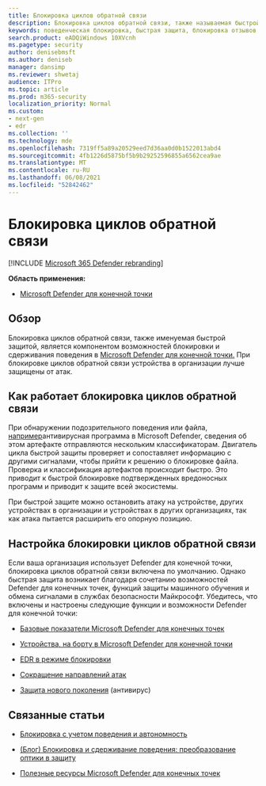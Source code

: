 ```yaml
---
title: Блокировка циклов обратной связи
description: Блокировка циклов обратной связи, также называемая быстрой защитой, является частью возможностей поведенческой блокировки и сдерживания в Microsoft Defender for Endpoint.
keywords: поведенческая блокировка, быстрая защита, блокировка отзывов, Microsoft Defender для конечной точки
search.product: eADQiWindows 10XVcnh
ms.pagetype: security
author: denisebmsft
ms.author: deniseb
manager: dansimp
ms.reviewer: shwetaj
audience: ITPro
ms.topic: article
ms.prod: m365-security
localization_priority: Normal
ms.custom:
- next-gen
- edr
ms.collection: ''
ms.technology: mde
ms.openlocfilehash: 7319ff5a89a20529eed7d36aa0d0b1522013abd4
ms.sourcegitcommit: 4fb1226d5875bf5b9b29252596855a6562cea9ae
ms.translationtype: MT
ms.contentlocale: ru-RU
ms.lasthandoff: 06/08/2021
ms.locfileid: "52842462"
---
```

# <a name="feedback-loop-blocking"></a>Блокировка циклов обратной связи

[!INCLUDE [Microsoft 365 Defender rebranding](../../includes/microsoft-defender.md)]


**Область применения:**
- [Microsoft Defender для конечной точки](https://go.microsoft.com/fwlink/?linkid=2154037)

## <a name="overview"></a>Обзор

Блокировка циклов обратной связи, также именуемая [](/microsoft-365/security/defender-endpoint/behavioral-blocking-containment) быстрой защитой, является компонентом возможностей блокировки и сдерживания поведения в [Microsoft Defender для конечной точки.](/windows/security/threat-protection/) При блокировке циклов обратной связи устройства в организации лучше защищены от атак. 

## <a name="how-feedback-loop-blocking-works"></a>Как работает блокировка циклов обратной связи

При обнаружении подозрительного поведения или файла, [например](/windows/security/threat-protection/microsoft-defender-antivirus/microsoft-defender-antivirus-in-windows-10)антивирусная программа в Microsoft Defender, сведения об этом артефакте отправляются нескольким классификаторам. Двигатель цикла быстрой защиты проверяет и сопоставляет информацию с другими сигналами, чтобы прийти к решению о блокировке файла. Проверка и классификация артефактов происходит быстро. Это приводит к быстрой блокировке подтвержденных вредоносных программ и приводит к защите всей экосистемы. 

При быстрой защите можно остановить атаку на устройстве, других устройствах в организации и устройствах в других организациях, так как атака пытается расширить его опорную позицию.


## <a name="configuring-feedback-loop-blocking"></a>Настройка блокировки циклов обратной связи

Если ваша организация использует Defender для конечной точки, блокировка циклов обратной связи включена по умолчанию. Однако быстрая защита возникает благодаря сочетанию возможностей Defender для конечных точек, функций защиты машинного обучения и обмена сигналами в службах безопасности Майкрософт. Убедитесь, что включены и настроены следующие функции и возможности Defender для конечной точки:

- [Базовые показатели Microsoft Defender для конечных точек](/microsoft-365/security/defender-endpoint/configure-machines-security-baseline)

- [Устройства, на борту в Microsoft Defender для конечной точки](/microsoft-365/security/defender-endpoint/onboard-configure)

- [EDR в режиме блокировки](/microsoft-365/security/defender-endpoint/edr-in-block-mode)

- [Сокращение направлений атак](/microsoft-365/security/defender-endpoint/attack-surface-reduction)

- [Защита нового поколения](/windows/security/threat-protection/microsoft-defender-antivirus/configure-microsoft-defender-antivirus-features) (антивирус)

## <a name="related-articles"></a>Связанные статьи

- [Блокировка с учетом поведения и автономность](behavioral-blocking-containment.md)

- [(Блог) Блокировка и сдерживание поведения: преобразование оптики в защиту](https://www.microsoft.com/security/blog/2020/03/09/behavioral-blocking-and-containment-transforming-optics-into-protection/)

- [Полезные ресурсы Microsoft Defender для конечных точек](/microsoft-365/security/defender-endpoint/helpful-resources)
